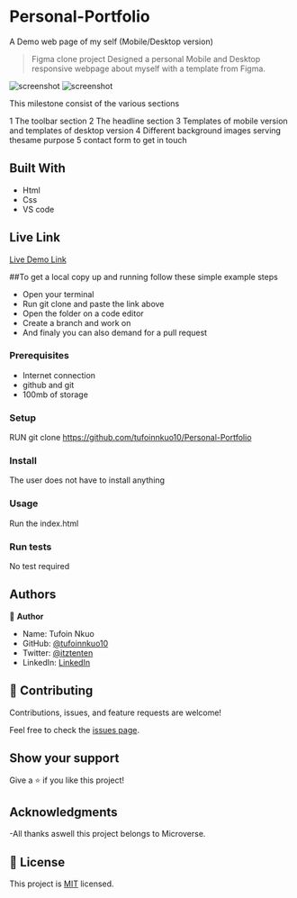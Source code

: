 # Personal-Portfolio
A Demo web page of  my self (Mobile/Desktop version)

> Figma clone project
Designed a personal Mobile and Desktop responsive webpage about myself with a template from Figma.

![screenshot](desktopv.png)
![screenshot](mobilev.png)


This milestone consist of the various sections

1 The toolbar section
2 The headline section
3 Templates of mobile  version and templates of desktop version
4 Different background images serving thesame purpose
5 contact form to get in touch



## Built With

- Html
- Css
- VS code

## Live Link

[Live Demo Link](https://tufoinnkuo10.github.io/Personal-Portfolio/)

##To get a local copy up and running follow these simple example steps
- Open your terminal
- Run git clone and paste the link above
- Open the folder on a code editor
- Create a branch and work on
- And finaly you can also demand for a pull request

### Prerequisites

- Internet connection
- github and git
- 100mb of storage


### Setup

RUN git clone https://github.com/tufoinnkuo10/Personal-Portfolio

### Install

The user does not have to install anything

### Usage

Run the index.html

### Run tests 

No test required

## Authors

👤 **Author**
- Name: Tufoin Nkuo
- GitHub: [@tufoinnkuo10](https://github.com/tufoinnkuo10)
- Twitter: [@itztenten](https://twitter.com/itztenten)
- LinkedIn: [LinkedIn](https://www.linkedin.com/in/tufoin-nkuo-3b272320b)

## 🤝 Contributing

Contributions, issues, and feature requests are welcome!

Feel free to check the [issues page](../../issues/).

## Show your support

Give a ⭐️ if you like this project!

## Acknowledgments

-All thanks aswell this project belongs to Microverse.

## 📝 License

This project is [MIT](./MIT.md) licensed.

